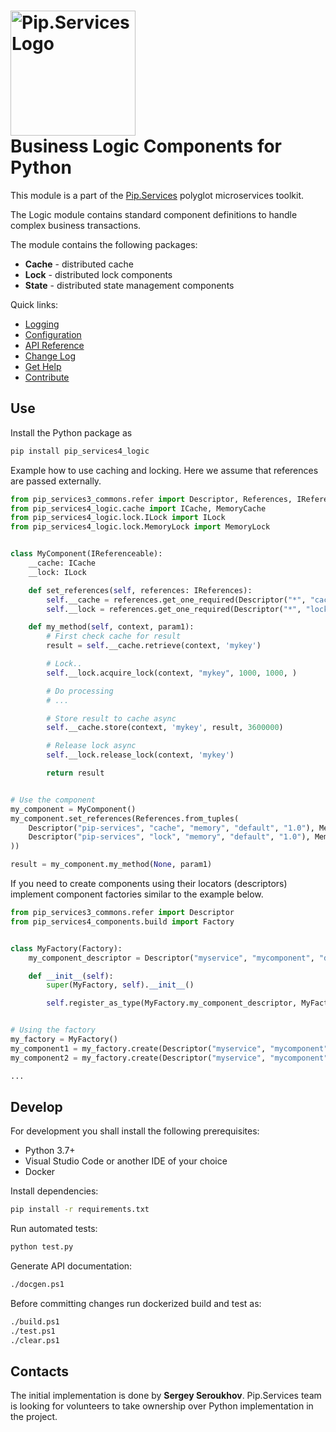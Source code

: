 # <img src="https://uploads-ssl.webflow.com/5ea5d3315186cf5ec60c3ee4/5edf1c94ce4c859f2b188094_logo.svg" alt="Pip.Services Logo" width="200"> <br/> Business Logic Components for Python

This module is a part of the [Pip.Services](http://pipservices.org) polyglot microservices toolkit.

The Logic module contains standard component definitions to handle complex business transactions.

The module contains the following packages:
- **Cache** - distributed cache
- **Lock** -  distributed lock components
- **State** -  distributed state management components

<a name="links"></a> Quick links:

* [Logging](https://www.pipservices.org/recipies/logging)
* [Configuration](https://www.pipservices.org/recipies/configuration) 
* [API Reference](https://pip-services3-python.github.io/pip-services4-logic-python/index.html)
* [Change Log](CHANGELOG.md)
* [Get Help](https://www.pipservices.org/community/help)
* [Contribute](https://www.pipservices.org/community/contribute)

## Use

Install the Python package as
```bash
pip install pip_services4_logic
```

Example how to use caching and locking.
Here we assume that references are passed externally.

```python
from pip_services3_commons.refer import Descriptor, References, IReferences, IReferenceable
from pip_services4_logic.cache import ICache, MemoryCache
from pip_services4_logic.lock.ILock import ILock
from pip_services4_logic.lock.MemoryLock import MemoryLock


class MyComponent(IReferenceable):
    __cache: ICache
    __lock: ILock

    def set_references(self, references: IReferences):
        self.__cache = references.get_one_required(Descriptor("*", "cache", "*", "*", "1.0"))
        self.__lock = references.get_one_required(Descriptor("*", "lock", "*", "*", "1.0"))

    def my_method(self, context, param1):
        # First check cache for result
        result = self.__cache.retrieve(context, 'mykey')

        # Lock..
        self.__lock.acquire_lock(context, "mykey", 1000, 1000, )

        # Do processing
        # ...

        # Store result to cache async
        self.__cache.store(context, 'mykey', result, 3600000)

        # Release lock async
        self.__lock.release_lock(context, 'mykey')

        return result


# Use the component
my_component = MyComponent()
my_component.set_references(References.from_tuples(
    Descriptor("pip-services", "cache", "memory", "default", "1.0"), MemoryCache(),
    Descriptor("pip-services", "lock", "memory", "default", "1.0"), MemoryLock(),
))

result = my_component.my_method(None, param1)
```

If you need to create components using their locators (descriptors) implement 
component factories similar to the example below.

```python
from pip_services3_commons.refer import Descriptor
from pip_services4_components.build import Factory


class MyFactory(Factory):
    my_component_descriptor = Descriptor("myservice", "mycomponent", "default", "*", "1.0")

    def __init__(self):
        super(MyFactory, self).__init__()

        self.register_as_type(MyFactory.my_component_descriptor, MyFactory)


# Using the factory
my_factory = MyFactory()
my_component1 = my_factory.create(Descriptor("myservice", "mycomponent", "default", "myComponent1", "1.0"))
my_component2 = my_factory.create(Descriptor("myservice", "mycomponent", "default", "myComponent2", "1.0"))

...
```

## Develop

For development you shall install the following prerequisites:
* Python 3.7+
* Visual Studio Code or another IDE of your choice
* Docker

Install dependencies:
```bash
pip install -r requirements.txt
```

Run automated tests:
```bash
python test.py
```

Generate API documentation:
```bash
./docgen.ps1
```

Before committing changes run dockerized build and test as:
```bash
./build.ps1
./test.ps1
./clear.ps1
```

## Contacts

The initial implementation is done by **Sergey Seroukhov**. Pip.Services team is looking for volunteers to 
take ownership over Python implementation in the project.
